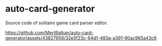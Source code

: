 # auto-card-generator
Source code of solitaire game card parser editor.


https://github.com/MertBalkan/auto-card-generator/assets/43827959/32e5f23c-64d1-483a-a391-90ac965a43c6


